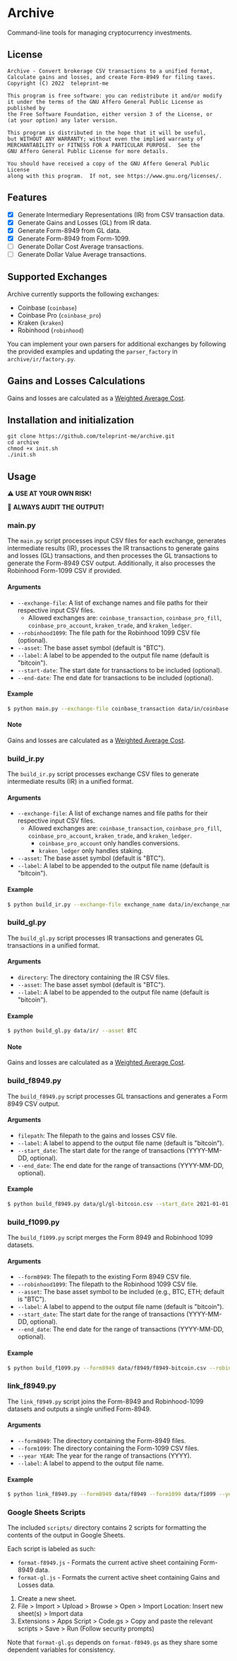 # Archive

Command-line tools for managing cryptocurrency investments.

## License

```plaintext
Archive - Convert brokerage CSV transactions to a unified format, Calculate gains and losses, and create Form-8949 for filing taxes.
Copyright (C) 2022  teleprint-me

This program is free software: you can redistribute it and/or modify
it under the terms of the GNU Affero General Public License as published by
the Free Software Foundation, either version 3 of the License, or
(at your option) any later version.

This program is distributed in the hope that it will be useful,
but WITHOUT ANY WARRANTY; without even the implied warranty of
MERCHANTABILITY or FITNESS FOR A PARTICULAR PURPOSE.  See the
GNU Affero General Public License for more details.

You should have received a copy of the GNU Affero General Public License
along with this program.  If not, see https://www.gnu.org/licenses/.
```

## Features

- [x] Generate Intermediary Representations (IR) from CSV transaction data.
- [x] Generate Gains and Losses (GL) from IR data.
- [x] Generate Form-8949 from GL data.
- [x] Generate Form-8949 from Form-1099.
- [ ] Generate Dollar Cost Average transactions.
- [ ] Generate Dollar Value Average transactions.

## Supported Exchanges

Archive currently supports the following exchanges:

-   Coinbase (`coinbase`)
-   Coinbase Pro (`coinbase_pro`)
-   Kraken (`kraken`)
-   Robinhood (`robinhood`)

You can implement your own parsers for additional exchanges by following the
provided examples and updating the `parser_factory` in `archive/ir/factory.py`.

## Gains and Losses Calculations

Gains and losses are calculated as a
[Weighted Average Cost](https://www.investopedia.com/ask/answers/09/weighted-average-fifo-lilo-accounting.asp).

## Installation and initialization

```shell
git clone https://github.com/teleprint-me/archive.git
cd archive
chmod +x init.sh
./init.sh
```

## Usage

⚠️ **USE AT YOUR OWN RISK!**

🚨 **ALWAYS AUDIT THE OUTPUT!**

### main.py

The `main.py` script processes input CSV files for each exchange, generates
intermediate results (IR), processes the IR transactions to generate gains and
losses (GL) transactions, and then processes the GL transactions to generate the
Form-8949 CSV output. Additionally, it also processes the Robinhood Form-1099
CSV if provided.

#### Arguments

-   `--exchange-file`: A list of exchange names and file paths for their
    respective input CSV files.
    -   Allowed exchanges are: `coinbase_transaction`, `coinbase_pro_fill`,
        `coinbase_pro_account`, `kraken_trade`, and `kraken_ledger`.
-   `--robinhood1099`: The file path for the Robinhood 1099 CSV file (optional).
-   `--asset`: The base asset symbol (default is "BTC").
-   `--label`: A label to be appended to the output file name (default is
    "bitcoin").
-   `--start-date`: The start date for transactions to be included (optional).
-   `--end-date`: The end date for transactions to be included (optional).

#### Example

```sh
$ python main.py --exchange-file coinbase_transaction data/in/coinbase.csv --robinhood1099 data/in/robinhood-1099.csv --asset BTC
```

#### Note

Gains and losses are calculated as a
[Weighted Average Cost](https://www.investopedia.com/ask/answers/09/weighted-average-fifo-lilo-accounting.asp).

### build_ir.py

The `build_ir.py` script processes exchange CSV files to generate intermediate
results (IR) in a unified format.

#### Arguments

-   `--exchange-file`: A list of exchange names and file paths for their
    respective input CSV files.
    -   Allowed exchanges are: `coinbase_transaction`, `coinbase_pro_fill`,
        `coinbase_pro_account`, `kraken_trade`, and `kraken_ledger`.
        -   `coinbase_pro_account` only handles conversions.
        -   `kraken_ledger` only handles staking.
-   `--asset`: The base asset symbol (default is "BTC").
-   `--label`: A label to be appended to the output file name (default is
    "bitcoin").

#### Example

```sh
$ python build_ir.py --exchange-file exchange_name data/in/exchange_name.csv --asset BTC
```

### build_gl.py

The `build_gl.py` script processes IR transactions and generates GL transactions
in a unified format.

#### Arguments

-   `directory`: The directory containing the IR CSV files.
-   `--asset`: The base asset symbol (default is "BTC").
-   `--label`: A label to be appended to the output file name (default is
    "bitcoin").

#### Example

```sh
$ python build_gl.py data/ir/ --asset BTC
```

#### Note

Gains and losses are calculated as a
[Weighted Average Cost](https://www.investopedia.com/ask/answers/09/weighted-average-fifo-lilo-accounting.asp).

### build_f8949.py

The `build_f8949.py` script processes GL transactions and generates a Form 8949
CSV output.

#### Arguments

-   `filepath`: The filepath to the gains and losses CSV file.
-   `--label`: A label to append to the output file name (default is "bitcoin").
-   `--start_date`: The start date for the range of transactions (YYYY-MM-DD,
    optional).
-   `--end_date`: The end date for the range of transactions (YYYY-MM-DD,
    optional).

#### Example

```sh
$ python build_f8949.py data/gl/gl-bitcoin.csv --start_date 2021-01-01 --end_date 2021-12-31
```

### build_f1099.py

The `build_f1099.py` script merges the Form 8949 and Robinhood 1099 datasets.

#### Arguments

-   `--form8949`: The filepath to the existing Form 8949 CSV file.
-   `--robinhood1099`: The filepath to the Robinhood 1099 CSV file.
-   `--asset`: The base asset symbol to be included (e.g., BTC, ETH; default is
    "BTC").
-   `--label`: A label to append to the output file name (default is "bitcoin").
-   `--start_date`: The start date for the range of transactions (YYYY-MM-DD,
    optional).
-   `--end_date`: The end date for the range of transactions (YYYY-MM-DD,
    optional).

#### Example

```sh
$ python build_f1099.py --form8949 data/f8949/f8949-bitcoin.csv --robinhood1099 data/in/robinhood-1099.csv --asset BTC
```

### link_f8949.py

The `link_f8949.py` script joins the Form-8949 and Robinhood-1099 datasets and
outputs a single unified Form-8949.

#### Arguments

-   `--form8949`: The directory containing the Form-8949 files.
-   `--form1099`: The directory containing the Form-1099 CSV files.
-   `--year YEAR`: The year for the range of transactions (YYYY).
-   `--label`: A label to append to the output file name.

#### Example

```sh
$ python link_f8949.py --form8949 data/f8949 --form1099 data/f1099 --year 2021
```

### Google Sheets Scripts

The included `scripts/` directory contains 2 scripts for formatting the contents of the output in Google Sheets.

Each script is labeled as such:

- `format-f8949.js` - Formats the current active sheet containing Form-8949 data. 
- `format-gl.js` - Formats the current active sheet containing Gains and Losses data.

1. Create a new sheet.
2. File > Import > Upload > Browse > Open > Import Location: Insert new sheet(s) > Import data
3. Extensions > Apps Script > Code.gs > Copy and paste the relevant scripts > Save > Run (Follow security prompts)

Note that `format-gl.gs` depends on `format-f8949.gs` as they share some dependent variables for consistency.
